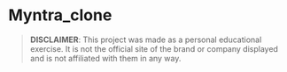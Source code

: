# Myntra_clone

> **DISCLAIMER**: This project was made as a personal educational exercise. It is not the official site of the brand or company displayed and is not affiliated with them in any way.
